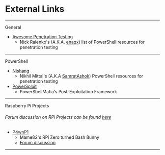 # External Links

--------
General
- [Awesome Penetration Testing](https://github.com/enaqx/awesome-pentest)
  - Nick Raienko's (A.K.A. [enaqx](https://github.com/enaqx)) list of PowerShell resources for penetration testing
--------
PowerShell
- [Nishang](https://github.com/samratashok/nishang)
  - Nikhil Mittal's (A.K.A [SamratAshok](https://github.com/samratashok)) PowerShell resources for penetration testing
- [PowerSploit](https://github.com/PowerShellMafia/PowerSploit)
  - PowerShellMafia's Post-Exploitation Framework
--------
Raspberry Pi Projects
###### Forum discussion on RPi Projects can be found [here](https://forums.hak5.org/topic/39850-pi-projects/?tab=comments#comment-284886)
- [P4wnP1](https://github.com/mame82/P4wnP1)
  - Mame82's RPi Zero turned Bash Bunny
  - [Forum discussion](https://forums.hak5.org/topic/41694-p4wnp1/?tab=comments#comment-296235)
--------
